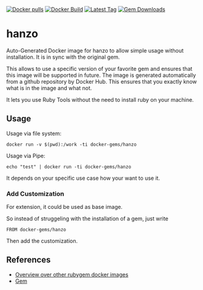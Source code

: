[![Docker pulls](https://img.shields.io/docker/pulls/rubygem/hanzo.svg)](https://hub.docker.com/r/rubygem/hanzo/)
[![Docker Build](https://img.shields.io/docker/automated/rubygem/hanzo.svg)](https://hub.docker.com/r/rubygem/hanzo/)
[![Latest Tag](https://img.shields.io/github/tag/docker-rubygem/hanzo.svg)](https://hub.docker.com/r/rubygem/hanzo/)
[![Gem Downloads](https://img.shields.io/gem/dt/hanzo.svg)](https://rubygems.org/gems/hanzo/)
# hanzo

Auto-Generated Docker image for hanzo to allow simple usage without installation.
It is in sync with the original gem.

This allows to use a specific version of your favorite gem and ensures that this image will be supported in future.
The image is generated automatically from a github repository by Docker Hub.
This ensures that you exactly know what is in the image and what not.

It lets you use Ruby Tools without the need to install ruby on your machine.

## Usage

Usage via file system:

`docker run -v $(pwd):/work -ti docker-gems/hanzo`

Usage via Pipe:

`echo "test" | docker run -ti docker-gems/hanzo`

It depends on your specific use case how your want to use it.

### Add Customization

For extension, it could be used as base image.

So instead of struggeling with the installation of a gem, just write

`FROM docker-gems/hanzo`

Then add the customization.

## References

 - [Overview over other rubygem docker images](https://github.com/thinkbot/docker-rubygem)
 - [Gem](https://rubygems.org/gems/hanzo/)
